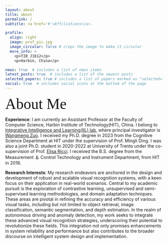 ```yaml
---
layout: about
title: about
permalink: /
subtitle: <a href='#'>Affiliations</a>.

profile:
  align: right
  image: prof_pic.jpg
  image_circular: false # crops the image to make it circular
  more_info: >
    <p>TIB J1612</p>
    <p>Harbin, China</p>

news: true  # includes a list of news items
latest_posts: true  # includes a list of the newest posts
selected_papers: true # includes a list of papers marked as "selected={true}"
social: true  # includes social icons at the bottom of the page
---
```

<font size=7 face="黑体"> About Me </font>

**Experience**: I am currently an Assistant Professor at the Faculty of Computer Science, Harbin Institute of Technology(HIT), China.
I belong to [Integrative Intelligence and Learning(IIL) lab](http://en.iil.ac.cn/default.aspx), where principal investigator is [Wangmeng Zuo](http://homepage.hit.edu.cn/wangmengzuo?lang=zh).
I received my Ph.D. degree in 2023 from the Cognitive Science Department at HIT under the supervision of Prof. Mingli Ding. 
I was also a joint Ph.D. student in 2020-2022 at University of Trento under the co-supervision of Prof. [Elisa Ricci](https://eliricci.eu/). 
I received the B.S. degree from the  Measurement ＆ Control Technology and Instrument Department, from HIT in 2016.

**Research Interests**: My research endeavors are anchored in the design and development of robust and scalable visual recognition systems, with a keen focus on their application in real-world scenarios.
Central to my academic pursuit is the exploration of contrastive learning, unsupervised and semi-supervised learning methodologies, and domain adaptation techniques. 
These areas are pivotal in refining the accuracy and efficiency of various visual tasks, including but not limited to object retrieval, image classification, semantic segmentation, and depth estimation.
In the realm of autonomous driving and anomaly detection, my work seeks to integrate these advanced visual recognition strategies, 
underscoring their potential to revolutionize these fields. 
This integration not only promises enhancements in system reliability and performance but also contributes to the broader discourse on intelligent system design and implementation.

